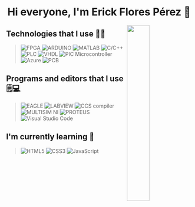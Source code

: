 <h1 align="center">Hi everyone, I'm Erick Flores Pérez 👋</h1>
<img src="https://media.tenor.com/xPA2rCeWb7wAAAAd/baby-hello.gif" align="right" width="35%">

## Technologies that I use 👨‍💻

> ![FPGA](https://img.shields.io/badge/-FPGA-blue?style=for-the-badge&logo=&logoColor=white) 
> ![ARDUINO](https://img.shields.io/badge/-Arduino-00979D?style=for-the-badge&logo=Arduino&logoColor=white) 
> ![MATLAB](https://img.shields.io/badge/-Matlab-F8A215?style=for-the-badge&logo=Matlab&logoColor=white) 
> ![C/C++](https://img.shields.io/badge/-C/C++-0726A6?style=for-the-badge&logo=C&logoColor=white) 
> ![PLC](https://img.shields.io/badge/-PLC-C01403?style=for-the-badge&logo=PLC&logoColor=white) 
> ![VHDL](https://img.shields.io/badge/-VHDL-0FB9EA?style=for-the-badge&logo=intel&logoColor=white)
> ![PIC Microcontroller](https://img.shields.io/badge/-PIC%20C-FB5000?style=for-the-badge&logo=PIC&logoColor=white)
> ![Azure](https://img.shields.io/badge/azure-%230072C6.svg?style=for-the-badge&logo=microsoftazure&logoColor=white)
> ![PCB](https://img.shields.io/badge/-PCB-03D022?style=for-the-badge&logo=PCB&logoColor=white)
> 
## Programs and editors that I use 🗒️💻

> ![EAGLE](https://img.shields.io/badge/-EAGLE-FA221E?style=for-the-badge&logo=eagle&logoColor=white) 
> ![LABVIEW](https://img.shields.io/badge/-LABVIEW-FBE000?style=for-the-badge&logo=lavbview&logoColor=white)
> ![CCS compiler](https://img.shields.io/badge/-CCS%20COMPILER-008DFB?style=for-the-badge&logo=CCS&logoColor=white)
> ![MULTISIM NI](https://img.shields.io/badge/-Multisim%20NI-036375?style=for-the-badge&logo=NI&logoColor=white)
> ![PROTEUS](https://img.shields.io/badge/-PROTEUS-036375?style=for-the-badge&logo=Proteus&logoColor=white)
![Visual Studio Code](https://img.shields.io/badge/Visual%20Studio%20Code-0078d7.svg?style=for-the-badge&logo=visual-studio-code&logoColor=white)
 
## I'm currently learning 📙

> ![HTML5](https://img.shields.io/badge/html5-%23E34F26.svg?style=for-the-badge&logo=html5&logoColor=white) 
> ![CSS3](https://img.shields.io/badge/css3-%231572B6.svg?style=for-the-badge&logo=css3&logoColor=white)
> ![JavaScript](https://img.shields.io/badge/javascript-%23323330.svg?style=for-the-badge&logo=javascript&logoColor=%23F7DF1E)
